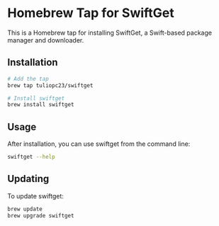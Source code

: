# Homebrew Tap for SwiftGet

This is a Homebrew tap for installing SwiftGet, a Swift-based package manager and downloader.

## Installation

```bash
# Add the tap
brew tap tuliopc23/swiftget

# Install swiftget
brew install swiftget
```

## Usage

After installation, you can use swiftget from the command line:

```bash
swiftget --help
```

## Updating

To update swiftget:

```bash
brew update
brew upgrade swiftget
```

